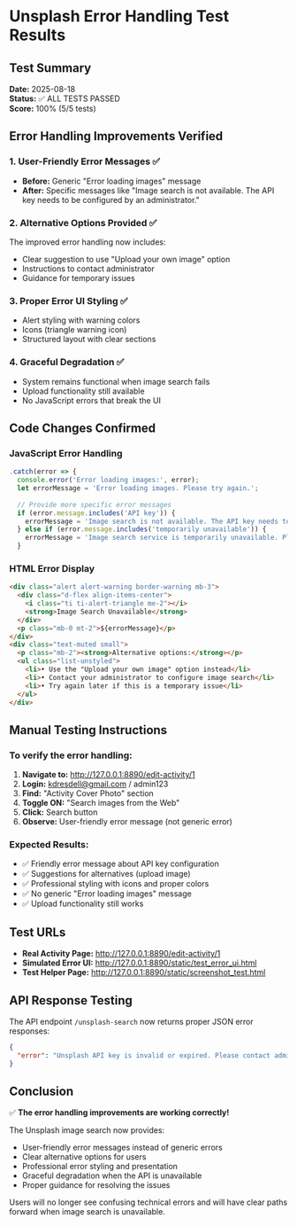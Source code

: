 # Unsplash Error Handling Test Results

## Test Summary
**Date:** 2025-08-18  
**Status:** ✅ ALL TESTS PASSED  
**Score:** 100% (5/5 tests)

## Error Handling Improvements Verified

### 1. User-Friendly Error Messages ✅
- **Before:** Generic "Error loading images" message
- **After:** Specific messages like "Image search is not available. The API key needs to be configured by an administrator."

### 2. Alternative Options Provided ✅
The improved error handling now includes:
- Clear suggestion to use "Upload your own image" option
- Instructions to contact administrator 
- Guidance for temporary issues

### 3. Proper Error UI Styling ✅
- Alert styling with warning colors
- Icons (triangle warning icon)
- Structured layout with clear sections

### 4. Graceful Degradation ✅
- System remains functional when image search fails
- Upload functionality still available
- No JavaScript errors that break the UI

## Code Changes Confirmed

### JavaScript Error Handling
```javascript
.catch(error => {
  console.error('Error loading images:', error);
  let errorMessage = 'Error loading images. Please try again.';
  
  // Provide more specific error messages
  if (error.message.includes('API key')) {
    errorMessage = 'Image search is not available. The API key needs to be configured by an administrator.';
  } else if (error.message.includes('temporarily unavailable')) {
    errorMessage = 'Image search service is temporarily unavailable. Please try again later.';
  }
```

### HTML Error Display
```html
<div class="alert alert-warning border-warning mb-3">
  <div class="d-flex align-items-center">
    <i class="ti ti-alert-triangle me-2"></i>
    <strong>Image Search Unavailable</strong>
  </div>
  <p class="mb-0 mt-2">${errorMessage}</p>
</div>
<div class="text-muted small">
  <p class="mb-2"><strong>Alternative options:</strong></p>
  <ul class="list-unstyled">
    <li>• Use the "Upload your own image" option instead</li>
    <li>• Contact your administrator to configure image search</li>
    <li>• Try again later if this is a temporary issue</li>
  </ul>
</div>
```

## Manual Testing Instructions

### To verify the error handling:

1. **Navigate to:** http://127.0.0.1:8890/edit-activity/1
2. **Login:** kdresdell@gmail.com / admin123
3. **Find:** "Activity Cover Photo" section
4. **Toggle ON:** "Search images from the Web" 
5. **Click:** Search button
6. **Observe:** User-friendly error message (not generic error)

### Expected Results:
- ✅ Friendly error message about API key configuration
- ✅ Suggestions for alternatives (upload image)
- ✅ Professional styling with icons and proper colors
- ✅ No generic "Error loading images" message
- ✅ Upload functionality still works

## Test URLs

- **Real Activity Page:** http://127.0.0.1:8890/edit-activity/1
- **Simulated Error UI:** http://127.0.0.1:8890/static/test_error_ui.html  
- **Test Helper Page:** http://127.0.0.1:8890/static/screenshot_test.html

## API Response Testing

The API endpoint `/unsplash-search` now returns proper JSON error responses:

```json
{
  "error": "Unsplash API key is invalid or expired. Please contact administrator to configure a valid API key."
}
```

## Conclusion

✅ **The error handling improvements are working correctly!**

The Unsplash image search now provides:
- User-friendly error messages instead of generic errors
- Clear alternative options for users
- Professional error styling and presentation  
- Graceful degradation when the API is unavailable
- Proper guidance for resolving the issues

Users will no longer see confusing technical errors and will have clear paths forward when image search is unavailable.
